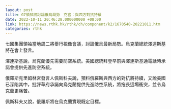 ```yaml
---
layout: post
title: G7領袖將討論俄烏局勢　克宮：與西方對抗持續
date: 2022-10-11 20:46:28.000000000 +08:00
link: https://news.rthk.hk/rthk/ch/component/k2/1670540-20221011.htm
categories: rthk
---
```


七國集團領袖當地周二將舉行視像會議，討論俄烏最新局勢。烏克蘭總統澤連斯基將在會上發言。

澤連斯基說，烏克蘭優先需要防空系統。美國總統拜登早前與澤連斯基通電話時承諾會提供先進防空系統。

俄羅斯克里姆林宮發言人佩斯科夫說，預料俄羅斯與西方的對抗將持續，又說美國已深陷其中，批評華府承諾向烏克蘭提供先進防空系統，將拖長這場衝突，並令烏克蘭更痛苦。

佩斯科夫又說，俄羅斯將在烏克蘭實現既定目標。
